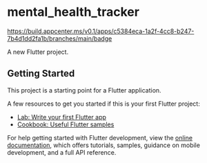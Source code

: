 # mental_health_tracker

https://build.appcenter.ms/v0.1/apps/c5384eca-1a2f-4cc8-b247-7b4d1dd2fa1b/branches/main/badge

A new Flutter project.

## Getting Started

This project is a starting point for a Flutter application.

A few resources to get you started if this is your first Flutter project:

- [Lab: Write your first Flutter app](https://docs.flutter.dev/get-started/codelab)
- [Cookbook: Useful Flutter samples](https://docs.flutter.dev/cookbook)

For help getting started with Flutter development, view the
[online documentation](https://docs.flutter.dev/), which offers tutorials,
samples, guidance on mobile development, and a full API reference.
